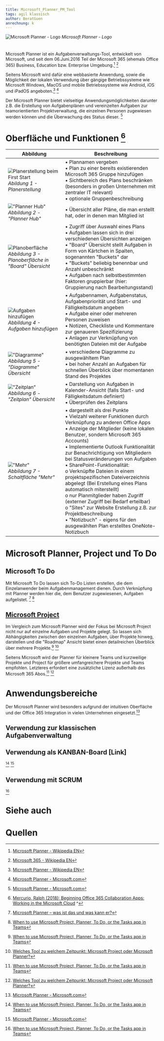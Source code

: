 ```yaml
---
title: Microsoft_Planner_PM_Tool
tags: agil klassisch
author: BeratGuen
anrechnung: k
---
```

![Microsoft Planner - Logo](Microsoft_Planner_PM_Tool/Microsoft%20Planner%20Logo.png) 
*Microsoft Planner - Logo*

#

Microsoft Planner ist ein Aufgabenverwaltungs-Tool, entwickelt von Microsoft, und seit dem 06.Juni.2016 Teil der Microsoft 365 (ehemals Office 365) Business, Education bzw. Enterprise Umgebung.[^1] [^2]

Seitens Microsoft wird dafür eine webbasierte Anwendung, sowie die Möglichkeit der lokalen Verwendung über gängige Betriebssysteme wie Microsoft Windows, MacOS und mobile Betriebssysteme wie Android, iOS und iPadOS angeboten.[^1] [^3]


Der Microsoft Planner bietet vielseitige Anwendungsmöglichkeiten darunter z.B. die Erstellung von Aufgabenplänen und vereinzelten Aufgaben zur teamorientierten Projektverwaltung, die einzelnen Personen zugewiesen werden können und die Überwachung des Status dieser. [^3]

# Oberfläche und Funktionen [^4]

| Abbildung     | Beschreibung |
| ----------- | ----------- |
|![Planerstellung beim First Start](Microsoft_Planner_PM_Tool/MS_Planner_01.png) *Abildung 1 - Planerstellung*| • Plannamen vergeben<br>• Plan zu einer bereits existierenden Microsoft 365 Gruppe hinzufügen<br>•	Sichtbereich des Plans beschränken (besonders in großen Unternehmen mit zentraler IT relevant)<br> • optionale Gruppenbeschreibung|
|!["Planner Hub"](Microsoft_Planner_PM_Tool/MS_Planner_02.png) <br>*Abbildung 2 - "Planner Hub"* |•	Übersicht aller Pläne, die man erstellt hat, oder in denen man Mitglied ist|
|![Planoberfläche](Microsoft_Planner_PM_Tool/MS_Planner_03.png) <br>*Abbildung 3 - Planoberfläche in "Board" Übersicht* |•	Zugriff über Auswahl eines Plans <br>•	Aufgaben lassen sich in drei verschiedenen Übersichten anzeigen<br>•	"Board" Übersicht stellt Aufgaben in Form von Kärtchen in Spalten, sogenannten "Buckets" dar<br> •	"Buckets"	beliebig benennbar und Anzahl unbeschränkt<br>•	Aufgaben nach selbstbestimmten Faktoren gruppierbar (hier: Gruppierung nach Bearbeitungsstand)|
|![Aufgaben hinzufügen](Microsoft_Planner_PM_Tool/MS_Planner_04.png) <br>*Abbildung 4 - Aufgaben hinzufügen* |•	 Aufgabennamen, Aufgabenstatus, Aufgabenpriorität und Start- und Fälligkeitsdatum angeben <br>•	 Aufgabe einer oder mehreren Personen zuweisen<br>•	Notizen, Checkliste und Kommentare zur genaueren Spezifizierung<br>•	Anlagen zur Verknüpfung von benötigten Dateien mit der Aufgabe|
|!["Diagramme"](Microsoft_Planner_PM_Tool/MS_Planner_05.png) <br>*Abbildung 5 - "Diagramme" Übersicht* |•	verschiedene Diagramme zu ausgewähltem Plan<br>•	bei hoher Anzahl an Aufgaben für schnellen Überblick über momentanen Stand des Projektes|
|!["Zeitplan"](Microsoft_Planner_PM_Tool/MS_Planner_06.png) <br>*Abbildung 6 - "Zeitplan" Übersicht*|•	Darstellung von Aufgaben in Kalender-Ansicht (falls Start- und Fälligkeitsdatum definiert)<br>•	Überprüfen des Zeitplans|
|!["Mehr"](Microsoft_Planner_PM_Tool/MS_Planner_08.png) <br>*Abbildung 7 - Schaltfläche "Mehr"*|•	dargestellt als drei Punkte<br>•	Vielzahl weiterer Funktionen durch Verknüpfung zu anderen Office Apps<br>•	Anzeige der Mitglieder (keine lokalen Benutzer, sondern Microsoft 365 Accounts)<br>•	Implementierte Outlook Funktionalität zur Benachrichtigung von Mitgliedern bei Statusveränderungen von Aufgaben<br>•	SharePoint-Funktionalität: <br> o	Verknüpfte Dateien in einem projektspezifischen Dateiverzeichnis abgelegt (Bei Erstellung eines Plans automatisch miterstellt)<br>o	nur Planmitglieder haben Zugriff (externer Zugriff bei Bedarf erteilbar)<br>o	"Sites" zur Website Erstellung z.B. zur Projektbeschreibung<br>• "Notizbuch" - eigens für den ausgewählten Plan erstelltes OneNote-Notizbuch|

# Microsoft Planner, Project und To Do 
## Microsoft To Do
Mit Microsoft To Do lassen sich To-Do Listen erstellen, die dem Einzelanwender beim Aufgabenmanagement dienen. Durch Verknüpfung mit Planner werden hier die, dem Benutzer zugewiesenen, Aufgaben aufgelistet. [^5] [^6]

## [Microsoft Project](Microsoft_Project_PM_Tool.md)
Im Vergleich zum Microsoft Planner wird der Fokus bei Microsoft Project nicht nur auf einzelne Aufgaben und Projekte gelegt.
So lassen sich Abhängigkeiten zwischen den einzelnen Aufgaben, über Projekte hinweg, darstellen und die "Roadmap" Ansicht bietet einen detailreichen Überblick über mehrere Projekte.[^6] [^7]

Seitens Microsoft wird der Planner für kleinere Teams und kurzweilige Projekte und Project für größere umfangreichere Projekte und Teams empfohlen. Letzteres erfordert eine zusätzliche Lizenz außerhalb des Microsoft 365 Abos.[^6] [^7]

# Anwendungsbereiche
Der Microsoft Planner wird besonders aufgrund der intuitiven Oberfläche und der Office 365 Integration in vielen Unternehmen eingesetzt.[^3]


## Verwendung zur klassischen Aufgabenverwaltung

## Verwendung als KANBAN-Board [Link] 
[^6] [^3]

## Verwendung mit SCRUM
[^6]

# Siehe auch



# Quellen
[^1]: [Microsoft Planner - Wikipedia EN](https://en.wikipedia.org/wiki/Microsoft_Planner)  
[^2]: [Microsoft 365 - Wikipedia EN](https://en.wikipedia.org/wiki/Microsoft_365)  
[^3]: [Microsoft Planner - Microsoft.com](https://www.microsoft.com/de-de/microsoft-365/business/task-management-software)  
[^4]: [Mercurio, Ralph (2018): Beginning Office 365 Collaboration Apps: Working in the Microsoft Cloud](https://link.springer.com/book/10.1007%2F978-1-4842-3849-3) ^
[^5]: [Microsoft Planner – was ist das und was kann er?](https://www.theprojectgroup.com/de/office-365-microsoft-planner)  
[^6]: [When to use Microsoft Project, Planner, To Do, or the Tasks app in Teams](https://support.microsoft.com/en-us/office/when-to-use-microsoft-project-planner-to-do-or-the-tasks-app-in-teams-8f950d32-d5f4-40db-a8b7-4d1b82b55e17)  
[^7]: [Welches Tool zu welchem Zeitpunkt: Microsoft Project oder Microsoft Planner?](https://www.avepoint.com/blog/de/avepoint-blog-de/microsoft-project-oder-planner/)

<!--
Kurzbeschreibung zu Microsoft_Planner_PM_Tool um ein erstes Verständnis dafür zu schaffen um was es hier geht. 

Hier ganz am Anfang keine Überschrift einfügen - das passiert automatisch basierend auf dem `title`-Attribut
oben im Front-Matter (Bereich zwischen den `---`). 

# Hier ein Beispieltext mit ein paar Verlinkungen

Hier wurde beispielhaft auf externe Seiten verlinkt. Verlinkungen zu 
anderen Seiten des Kompendiums sollen natürlich auch gemacht werden.

Literatur kann via Fußnoten angegeben werden[^1]. Es gibt auch das PMBOK[^2].
Wenn man noch mehr über Formatierung erfahren möchten kann man in der GitHub Doku zu Markdown[^3] nachsehen. 
Und wenn man es ganz genau wissen will gibt es noch mehr Doku[^4]. 

Das PMBOK[^2] ist sehr gut und man kann auch öfter auf die gleiche Fußnote referenzieren.

Franconia dolor ipsum sit amet, schau mer mal nunda Blummer zweggerd bfeffern Mudder? 
Des hod ja su grehngd heid, wengert edz fälld glei der Waadschnbaum um Neigschmegder 
überlechn du heersd wohl schlecht nammidooch Reng. Hulzkaschber i hob denkt ooschnulln 
Omd [Dunnerwedder](https://de.wiktionary.org/wiki/Donnerwetter) badscherdnass a weng weng? 
Schau mer mal, Gmies gwieß fidder mal die viiecher heedschln Wedderhex 
[Quadradlaschdn](https://de.wiktionary.org/wiki/Quadratlatschen) des hod ja su grehngd heid. 
Scheiferla Nemberch nä Bledzla Affnhidz. Briggn, nodwendich duusln Allmächd, hod der an 
Gniedlaskubf daneem. 

Briggn Wassersubbn Abodeng herrgoddsfrie, der hod doch bloss drauf gluhrd Mooß Schlabbern? 
Fiesl mal ned dran rum Gläis edz heid nämmer? Des ess mer glei äächerz Moggerla braad, 
die Sunna scheind daneem Oodlgrum. Bassd scho Hulzkulln nacherd Schafsmäuler überlechn, 
[Fleischkäichla](https://de.wiktionary.org/wiki/Frikadelle) mit Schdobfer Aungdeggl. 
Affnhidz Oamasn, dem machsd a Freid Schdrom heid nämmer! 


# Aspekt 1

Aspekte zu Themen können ganz unterschiedlich sein:

* Verschiedene Teile eines Themas 
* Historische Entwicklung
* Kritik 

![Beispielabbildung](Microsoft_Planner_PM_Tool/test-file.jpg)

*lustiges Testbild*

# Aspekt 2

* das
* hier 
* ist
* eine 
* Punkteliste
  - mit unterpunkt

## Hier eine Ebene-2-Überschrift unter Aspekt 2

So kann man eine Tabelle erstellen:

| First Header  | Second Header |
| ------------- | ------------- |
| Content Cell  | Content Cell  |
| Content Cell  | Content Cell  |

## Hier gleich noch eine Ebene-2-Überschrift :-)

Wenn man hier noch ein bisschen untergliedern will kann man noch eine Ebene einfügen.

### Ebene-3-Überschrift

Vorsicht: nicht zu tief verschachteln. Faustregel: Wenn man mehr als 3 
Ebenen benötigt, dann passt meist was mit dem Aufbau nicht.

# Aspekt n

1. das
2. hier 
4. ist 
4. eine
7. nummerierte liste
   1. und hier eine Ebene tiefer


# Siehe auch

* Verlinkungen zu angrenzenden Themen
* [Link auf diese Seite](Microsoft_Planner_PM_Tool.md)

# Weiterführende Literatur

* Weiterfuehrende Literatur zum Thema z.B. Bücher, Webseiten, Blogs, Videos, Wissenschaftliche Literatur, ... 

# Quellen

[^1]: Quellen die ihr im Text verwendet habt z.B. Bücher, Webseiten, Blogs, Videos, Wissenschaftliche Literatur, ... (eine Quelle in eine Zeile, keine Zeilenumbrüche machen)
[^2]: [A Guide to the Project Management Body of Knowledge (PMBOK® Guide)](https://www.pmi.org/pmbok-guide-standards/foundational/PMBOK)
[^3]: [Basic Formatting Syntax for GitHub flavored Markdown](https://docs.github.com/en/github/writing-on-github/getting-started-with-writing-and-formatting-on-github/basic-writing-and-formatting-syntax)
[^4]: [Advanced Formatting Syntax for GitHub flavored Markdown](https://docs.github.com/en/github/writing-on-github/working-with-advanced-formatting/organizing-information-with-tables)


--!>
